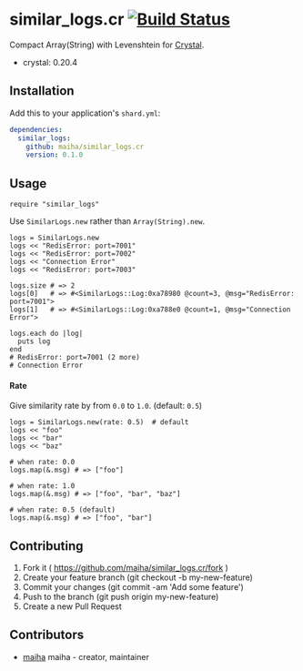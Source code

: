 # similar_logs.cr [![Build Status](https://travis-ci.org/maiha/similar_logs.cr.svg?branch=master)](https://travis-ci.org/maiha/similar_logs.cr)

Compact Array(String) with Levenshtein for [Crystal](http://crystal-lang.org/).

- crystal: 0.20.4

## Installation

Add this to your application's `shard.yml`:

```yaml
dependencies:
  similar_logs:
    github: maiha/similar_logs.cr
    version: 0.1.0
```

## Usage

```crystal
require "similar_logs"
```

Use `SimilarLogs.new` rather than `Array(String).new`.

```crystal
logs = SimilarLogs.new
logs << "RedisError: port=7001"
logs << "RedisError: port=7002"
logs << "Connection Error"
logs << "RedisError: port=7003"

logs.size # => 2
logs[0]   # => #<SimilarLogs::Log:0xa78980 @count=3, @msg="RedisError: port=7001">
logs[1]   # => #<SimilarLogs::Log:0xa788e0 @count=1, @msg="Connection Error">

logs.each do |log|
  puts log
end
# RedisError: port=7001 (2 more)
# Connection Error
```

#### Rate

Give similarity rate by from `0.0` to `1.0`. (default: `0.5`)

```crystal
logs = SimilarLogs.new(rate: 0.5)  # default
logs << "foo"
logs << "bar"
logs << "baz"

# when rate: 0.0
logs.map(&.msg) # => ["foo"]

# when rate: 1.0
logs.map(&.msg) # => ["foo", "bar", "baz"]

# when rate: 0.5 (default)
logs.map(&.msg) # => ["foo", "bar"]
```

## Contributing

1. Fork it ( https://github.com/maiha/similar_logs.cr/fork )
2. Create your feature branch (git checkout -b my-new-feature)
3. Commit your changes (git commit -am 'Add some feature')
4. Push to the branch (git push origin my-new-feature)
5. Create a new Pull Request

## Contributors

- [maiha](https://github.com/maiha) maiha - creator, maintainer
